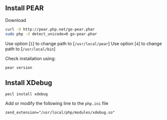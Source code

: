 
## Install PEAR

Download

```bash
curl -O http://pear.php.net/go-pear.phar
sudo php -d detect_unicode=0 go-pear.phar
```

Use option [`1`] to change path to [`/usr/local/pear`]
Use option [`4`] to change path to [`/usr/local/bin`]

Check installation using:

```
pear version
```


## Install XDebug

```
pecl install xdebug
```

Add or modify the following line to the `php.ini` file

```
zend_extension="/usr/local/php/modules/xdebug.so"
```
